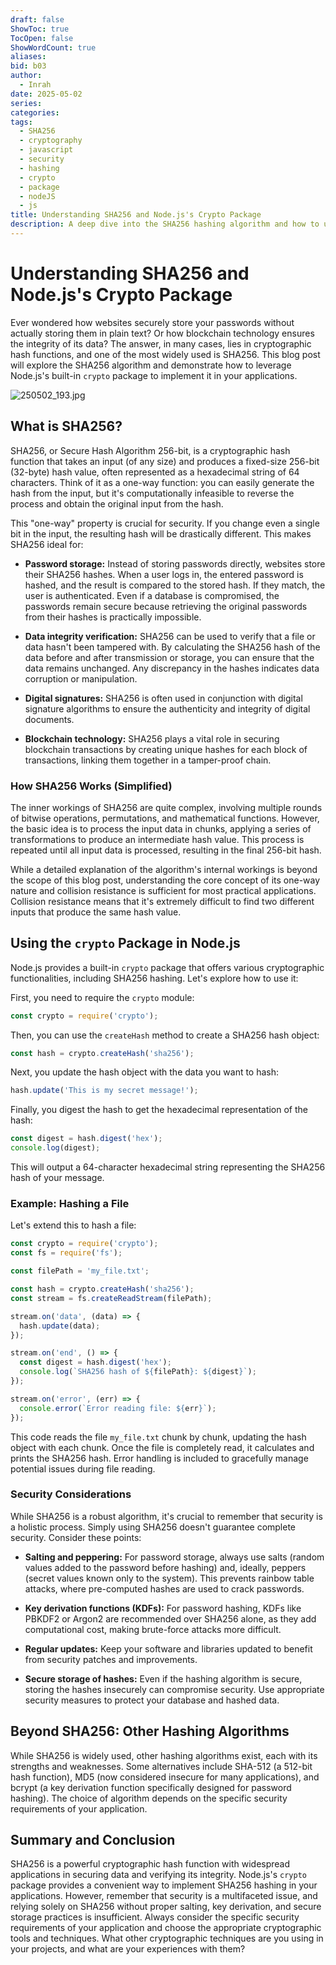 ```yaml
---
draft: false
ShowToc: true
TocOpen: false
ShowWordCount: true
aliases: 
bid: b03
author:
  - Inrah
date: 2025-05-02
series: 
categories: 
tags:
  - SHA256
  - cryptography
  - javascript
  - security
  - hashing
  - crypto
  - package
  - nodeJS
  - js
title: Understanding SHA256 and Node.js's Crypto Package
description: A deep dive into the SHA256 hashing algorithm and how to use the crypto package in Node.js for secure data handling.  Learn about its applications, security implications, and practical examples.
---
```


# Understanding SHA256 and Node.js's Crypto Package

Ever wondered how websites securely store your passwords without actually storing them in plain text?  Or how blockchain technology ensures the integrity of its data?  The answer, in many cases, lies in cryptographic hash functions, and one of the most widely used is SHA256.  This blog post will explore the SHA256 algorithm and demonstrate how to leverage Node.js's built-in `crypto` package to implement it in your applications.

<!-- -->

![250502_193.jpg](/250502_193.jpg)

## What is SHA256?

SHA256, or Secure Hash Algorithm 256-bit, is a cryptographic hash function that takes an input (of any size) and produces a fixed-size 256-bit (32-byte) hash value, often represented as a hexadecimal string of 64 characters.  Think of it as a one-way function: you can easily generate the hash from the input, but it's computationally infeasible to reverse the process and obtain the original input from the hash.

This "one-way" property is crucial for security.  If you change even a single bit in the input, the resulting hash will be drastically different. This makes SHA256 ideal for:

* **Password storage:**  Instead of storing passwords directly, websites store their SHA256 hashes.  When a user logs in, the entered password is hashed, and the result is compared to the stored hash.  If they match, the user is authenticated.  Even if a database is compromised, the passwords remain secure because retrieving the original passwords from their hashes is practically impossible.

* **Data integrity verification:**  SHA256 can be used to verify that a file or data hasn't been tampered with.  By calculating the SHA256 hash of the data before and after transmission or storage, you can ensure that the data remains unchanged.  Any discrepancy in the hashes indicates data corruption or manipulation.

* **Digital signatures:**  SHA256 is often used in conjunction with digital signature algorithms to ensure the authenticity and integrity of digital documents.

* **Blockchain technology:**  SHA256 plays a vital role in securing blockchain transactions by creating unique hashes for each block of transactions, linking them together in a tamper-proof chain.


### How SHA256 Works (Simplified)

The inner workings of SHA256 are quite complex, involving multiple rounds of bitwise operations, permutations, and mathematical functions.  However, the basic idea is to process the input data in chunks, applying a series of transformations to produce an intermediate hash value.  This process is repeated until all input data is processed, resulting in the final 256-bit hash.

While a detailed explanation of the algorithm's internal workings is beyond the scope of this blog post, understanding the core concept of its one-way nature and collision resistance is sufficient for most practical applications.  Collision resistance means that it's extremely difficult to find two different inputs that produce the same hash value.


## Using the `crypto` Package in Node.js

Node.js provides a built-in `crypto` package that offers various cryptographic functionalities, including SHA256 hashing.  Let's explore how to use it:

First, you need to require the `crypto` module:

```javascript
const crypto = require('crypto');
```

Then, you can use the `createHash` method to create a SHA256 hash object:

```javascript
const hash = crypto.createHash('sha256');
```

Next, you update the hash object with the data you want to hash:

```javascript
hash.update('This is my secret message!');
```

Finally, you digest the hash to get the hexadecimal representation of the hash:

```javascript
const digest = hash.digest('hex');
console.log(digest);
```

This will output a 64-character hexadecimal string representing the SHA256 hash of your message.

### Example: Hashing a File

Let's extend this to hash a file:

```javascript
const crypto = require('crypto');
const fs = require('fs');

const filePath = 'my_file.txt';

const hash = crypto.createHash('sha256');
const stream = fs.createReadStream(filePath);

stream.on('data', (data) => {
  hash.update(data);
});

stream.on('end', () => {
  const digest = hash.digest('hex');
  console.log(`SHA256 hash of ${filePath}: ${digest}`);
});

stream.on('error', (err) => {
  console.error(`Error reading file: ${err}`);
});
```

This code reads the file `my_file.txt` chunk by chunk, updating the hash object with each chunk.  Once the file is completely read, it calculates and prints the SHA256 hash.  Error handling is included to gracefully manage potential issues during file reading.


### Security Considerations

While SHA256 is a robust algorithm, it's crucial to remember that security is a holistic process.  Simply using SHA256 doesn't guarantee complete security.  Consider these points:

* **Salting and peppering:**  For password storage, always use salts (random values added to the password before hashing) and, ideally, peppers (secret values known only to the system).  This prevents rainbow table attacks, where pre-computed hashes are used to crack passwords.

* **Key derivation functions (KDFs):**  For password hashing, KDFs like PBKDF2 or Argon2 are recommended over SHA256 alone, as they add computational cost, making brute-force attacks more difficult.

* **Regular updates:**  Keep your software and libraries updated to benefit from security patches and improvements.

* **Secure storage of hashes:**  Even if the hashing algorithm is secure, storing the hashes insecurely can compromise security.  Use appropriate security measures to protect your database and hashed data.


##  Beyond SHA256: Other Hashing Algorithms

While SHA256 is widely used, other hashing algorithms exist, each with its strengths and weaknesses.  Some alternatives include SHA-512 (a 512-bit hash function), MD5 (now considered insecure for many applications), and bcrypt (a key derivation function specifically designed for password hashing).  The choice of algorithm depends on the specific security requirements of your application.


<!-- -->


## Summary and Conclusion

SHA256 is a powerful cryptographic hash function with widespread applications in securing data and verifying its integrity.  Node.js's `crypto` package provides a convenient way to implement SHA256 hashing in your applications.  However, remember that security is a multifaceted issue, and relying solely on SHA256 without proper salting, key derivation, and secure storage practices is insufficient.  Always consider the specific security requirements of your application and choose the appropriate cryptographic tools and techniques.  What other cryptographic techniques are you using in your projects, and what are your experiences with them?
<!-- 
<!--
title: "Understanding SHA256 and Node.js's Crypto Package"
description: "A deep dive into the SHA256 hashing algorithm and how to use the crypto package in Node.js for secure data handling.  Learn about its applications, security implications, and practical examples."
tags: ["SHA256", "cryptography", "Node.js", "javascript", "security", "hashing", "crypto package"]
 -->

<!-- -->
 